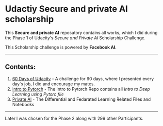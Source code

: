 # Udactiy Secure and private AI scholarship

This **Secure and private AI** reposatory contains all works, which I did during the Phase 1 of Udacity's *Secure and Private AI* Scholarship Challenge.

This Scholarship challenge is powered by **Facebook AI**.

---

## Contents:
1. [60 Days of Udacity](https://github.com/darkmatter18/Secure-and-private-ai/tree/master/60DaysOfUdacity) - A challenge for 60 days, where I presented every day's job, I did and encourage my mates.
2. [Intro to Pytorch](https://github.com/darkmatter18/Secure-and-private-ai/tree/master/intro_to_pytorch) - The Intro to Pytorch Repo contains all *Intro to Deep Learning using Pytorc file*
3. [Private AI](https://github.com/darkmatter18/Secure-and-private-ai/tree/master/private-ai) - The Differential and Fedarated Learning Related Files and Notebooks

---

Later I was chosen for the Phase 2 along with 299 other Participants.

